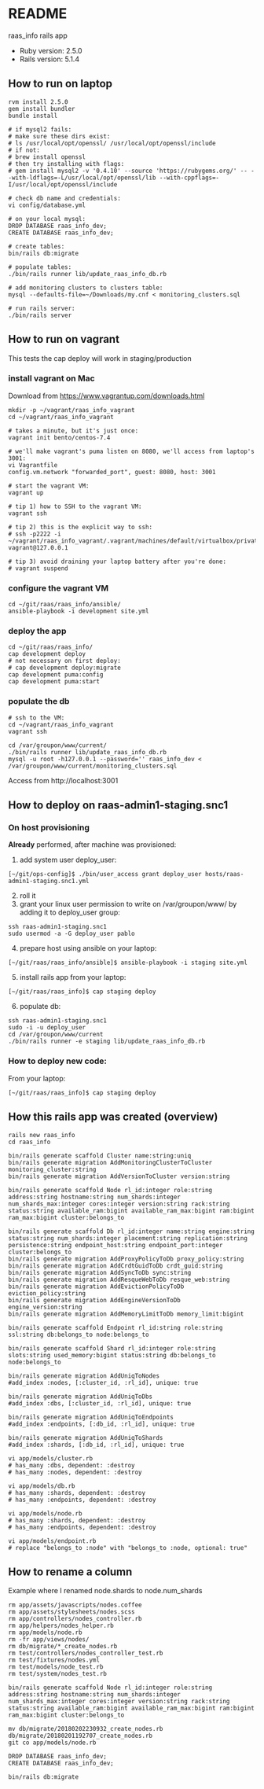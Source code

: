 # README

raas_info rails app
* Ruby version: 2.5.0
* Rails version: 5.1.4

## How to run on laptop

```
rvm install 2.5.0
gem install bundler
bundle install

# if mysql2 fails:
# make sure these dirs exist:
# ls /usr/local/opt/openssl/ /usr/local/opt/openssl/include
# if not:
# brew install openssl
# then try installing with flags:
# gem install mysql2 -v '0.4.10' --source 'https://rubygems.org/' -- --with-ldflags=-L/usr/local/opt/openssl/lib --with-cppflags=-I/usr/local/opt/openssl/include

# check db name and credentials:
vi config/database.yml

# on your local mysql:
DROP DATABASE raas_info_dev;
CREATE DATABASE raas_info_dev;

# create tables:
bin/rails db:migrate

# populate tables:
./bin/rails runner lib/update_raas_info_db.rb

# add monitoring clusters to clusters table:
mysql --defaults-file=~/Downloads/my.cnf < monitoring_clusters.sql

# run rails server:
./bin/rails server

```

## How to run on vagrant
This tests the cap deploy will work in staging/production

### install vagrant on Mac
Download from https://www.vagrantup.com/downloads.html

```
mkdir -p ~/vagrant/raas_info_vagrant
cd ~/vagrant/raas_info_vagrant

# takes a minute, but it's just once:
vagrant init bento/centos-7.4

# we'll make vagrant's puma listen on 8080, we'll access from laptop's 3001:
vi Vagrantfile
config.vm.network "forwarded_port", guest: 8080, host: 3001

# start the vagrant VM:
vagrant up

# tip 1) how to SSH to the vagrant VM:
vagrant ssh

# tip 2) this is the explicit way to ssh:
# ssh -p2222 -i ~/vagrant/raas_info_vagrant/.vagrant/machines/default/virtualbox/private_key vagrant@127.0.0.1

# tip 3) avoid draining your laptop battery after you're done:
# vagrant suspend

```

### configure the vagrant VM

```
cd ~/git/raas/raas_info/ansible/
ansible-playbook -i development site.yml
```

### deploy the app

```
cd ~/git/raas/raas_info/
cap development deploy
# not necessary on first deploy:
# cap development deploy:migrate
cap development puma:config
cap development puma:start
```

### populate the db

```
# ssh to the VM:
cd ~/vagrant/raas_info_vagrant
vagrant ssh

cd /var/groupon/www/current/
./bin/rails runner lib/update_raas_info_db.rb
mysql -u root -h127.0.0.1 --password='' raas_info_dev < /var/groupon/www/current/monitoring_clusters.sql

```

Access from http://localhost:3001

## How to deploy on raas-admin1-staging.snc1

### On host provisioning
**Already** performed, after machine was provisioned:
1. add system user deploy_user:
```
[~/git/ops-config]$ ./bin/user_access grant deploy_user hosts/raas-admin1-staging.snc1.yml
```
2. roll it
3. grant your linux user permission to write on /var/groupon/www/ by adding it to deploy_user group:
```
ssh raas-admin1-staging.snc1
sudo usermod -a -G deploy_user pablo
```
4. prepare host using ansible on your laptop:
```
[~/git/raas/raas_info/ansible]$ ansible-playbook -i staging site.yml
```
5. install rails app from your laptop:
```
[~/git/raas/raas_info]$ cap staging deploy
```
6. populate db:
```
ssh raas-admin1-staging.snc1
sudo -i -u deploy_user
cd /var/groupon/www/current
./bin/rails runner -e staging lib/update_raas_info_db.rb
```

### How to deploy new code:

From your laptop:
```
[~/git/raas/raas_info]$ cap staging deploy
```

## How this rails app was created (overview)

```
rails new raas_info
cd raas_info

bin/rails generate scaffold Cluster name:string:uniq
bin/rails generate migration AddMonitoringClusterToCluster monitoring_cluster:string
bin/rails generate migration AddVersionToCluster version:string

bin/rails generate scaffold Node rl_id:integer role:string address:string hostname:string num_shards:integer num_shards_max:integer cores:integer version:string rack:string status:string available_ram:bigint available_ram_max:bigint ram:bigint ram_max:bigint cluster:belongs_to

bin/rails generate scaffold Db rl_id:integer name:string engine:string status:string num_shards:integer placement:string replication:string persistence:string endpoint_host:string endpoint_port:integer cluster:belongs_to
bin/rails generate migration AddProxyPolicyToDb proxy_policy:string
bin/rails generate migration AddCrdtGuidToDb crdt_guid:string
bin/rails generate migration AddSyncToDb sync:string
bin/rails generate migration AddResqueWebToDb resque_web:string
bin/rails generate migration AddEvictionPolicyToDb eviction_policy:string
bin/rails generate migration AddEngineVersionToDb engine_version:string
bin/rails generate migration AddMemoryLimitToDb memory_limit:bigint

bin/rails generate scaffold Endpoint rl_id:string role:string ssl:string db:belongs_to node:belongs_to

bin/rails generate scaffold Shard rl_id:integer role:string slots:string used_memory:bigint status:string db:belongs_to node:belongs_to

bin/rails generate migration AddUniqToNodes
#add_index :nodes, [:cluster_id, :rl_id], unique: true

bin/rails generate migration AddUniqToDbs
#add_index :dbs, [:cluster_id, :rl_id], unique: true

bin/rails generate migration AddUniqToEndpoints
#add_index :endpoints, [:db_id, :rl_id], unique: true

bin/rails generate migration AddUniqToShards
#add_index :shards, [:db_id, :rl_id], unique: true

vi app/models/cluster.rb
# has_many :dbs, dependent: :destroy
# has_many :nodes, dependent: :destroy

vi app/models/db.rb
# has_many :shards, dependent: :destroy
# has_many :endpoints, dependent: :destroy

vi app/models/node.rb
# has_many :shards, dependent: :destroy
# has_many :endpoints, dependent: :destroy

vi app/models/endpoint.rb
# replace "belongs_to :node" with "belongs_to :node, optional: true"

```


## How to rename a column

Example where I renamed node.shards to node.num_shards

```
rm app/assets/javascripts/nodes.coffee
rm app/assets/stylesheets/nodes.scss
rm app/controllers/nodes_controller.rb
rm app/helpers/nodes_helper.rb
rm app/models/node.rb
rm -fr app/views/nodes/
rm db/migrate/*_create_nodes.rb
rm test/controllers/nodes_controller_test.rb
rm test/fixtures/nodes.yml
rm test/models/node_test.rb
rm test/system/nodes_test.rb

bin/rails generate scaffold Node rl_id:integer role:string address:string hostname:string num_shards:integer num_shards_max:integer cores:integer version:string rack:string status:string available_ram:bigint available_ram_max:bigint ram:bigint ram_max:bigint cluster:belongs_to

mv db/migrate/20180202230932_create_nodes.rb db/migrate/20180201192707_create_nodes.rb
git co app/models/node.rb

DROP DATABASE raas_info_dev;
CREATE DATABASE raas_info_dev;

bin/rails db:migrate

```
